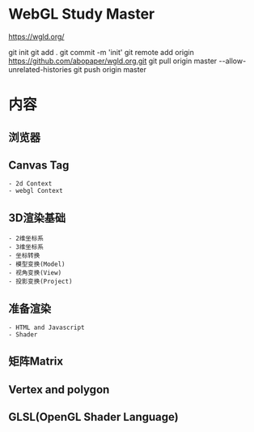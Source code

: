# WebGL Study Master
https://wgld.org/


git init
git add .
git commit -m 'init'
git remote add origin https://github.com/abopaper/wgld.org.git
git pull origin master --allow-unrelated-histories
git push origin master


# 内容
  ## 浏览器
  ## Canvas Tag
    - 2d Context
    - webgl Context
  ## 3D渲染基础
    - 2维坐标系
    - 3维坐标系
    - 坐标转换
    - 模型变换(Model)
    - 视角变换(View)
    - 投影变换(Project)
  ## 准备渲染
    - HTML and Javascript
    - Shader
  ## 矩阵Matrix
  ## Vertex and polygon
  ## GLSL(OpenGL Shader Language)
  ## 

